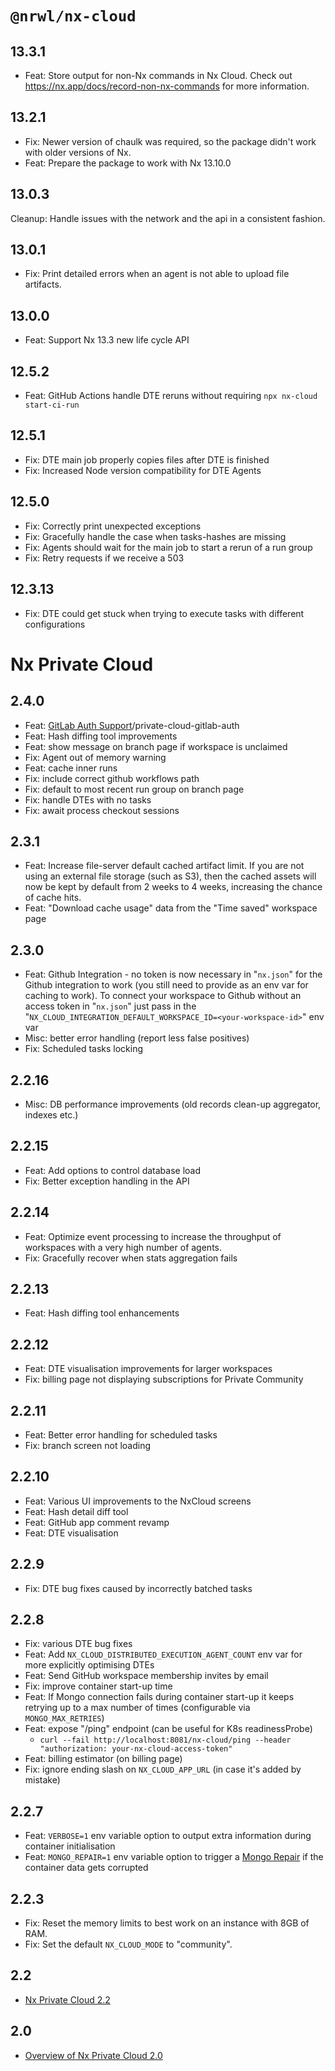 # `@nrwl/nx-cloud`
## 13.3.1 
- Feat: Store output for non-Nx commands in Nx Cloud. Check out https://nx.app/docs/record-non-nx-commands for more information.

## 13.2.1 
- Fix: Newer version of chaulk was required, so the package didn't work with older versions of Nx.
- Feat: Prepare the package to work with Nx 13.10.0

## 13.0.3 
Cleanup: Handle issues with the network and the api in a consistent fashion.

## 13.0.1 
- Fix: Print detailed errors when an agent is not able to upload file artifacts.

## 13.0.0 
- Feat: Support Nx 13.3 new life cycle API

## 12.5.2 
- Feat: GitHub Actions handle DTE reruns without requiring `npx nx-cloud start-ci-run`

## 12.5.1 
- Fix: DTE main job properly copies files after DTE is finished
- Fix: Increased Node version compatibility for DTE Agents

## 12.5.0 
- Fix: Correctly print unexpected exceptions
- Fix: Gracefully handle the case when tasks-hashes are missing
- Fix: Agents should wait for the main job to start a rerun of a run group
- Fix: Retry requests if we receive a 503

## 12.3.13 
- Fix: DTE could get stuck when trying to execute tasks with different configurations

# Nx Private Cloud
## 2.4.0 
- Feat: [GitLab Auth Support](https://nx.app/docs/private-cloud-gitlab-auth)/private-cloud-gitlab-auth
- Feat: Hash diffing tool improvements
- Feat: show message on branch page if workspace is unclaimed
- Fix: Agent out of memory warning
- Feat: cache inner runs
- Fix: include correct github workflows path
- Fix: default to most recent run group on branch page
- Fix: handle DTEs with no tasks
- Fix: await process checkout sessions

## 2.3.1 
- Feat: Increase file-server default cached artifact limit. If you are not using an external file storage (such as S3), then the cached assets will now be kept by default from 2 weeks to 4 weeks, increasing the chance of cache hits.
- Feat: "Download cache usage" data from the "Time saved" workspace page

## 2.3.0 
- Feat: Github Integration - no token is now necessary in "`nx.json`" for the Github integration to work (you still need to provide as an env var for caching to work). To connect your workspace to Github without an access token in "`nx.json`" just pass in the "`NX_CLOUD_INTEGRATION_DEFAULT_WORKSPACE_ID=<your-workspace-id>`" env var
- Misc: better error handling (report less false positives)
- Fix: Scheduled tasks locking

## 2.2.16 
- Misc: DB performance improvements (old records clean-up aggregator, indexes etc.)

## 2.2.15 
- Feat: Add options to control database load
- Fix: Better exception handling in the API

## 2.2.14 
- Feat: Optimize event processing to increase the throughput of workspaces with a very high number of agents.
- Fix: Gracefully recover when stats aggregation fails

## 2.2.13 
- Feat: Hash diffing tool enhancements

## 2.2.12 
- Feat: DTE visualisation improvements for larger workspaces
- Fix: billing page not displaying subscriptions for Private Community

## 2.2.11 
- Feat: Better error handling for scheduled tasks
- Fix: branch screen not loading

## 2.2.10 
- Feat: Various UI improvements to the NxCloud screens
- Feat: Hash detail diff tool
- Feat: GitHub app comment revamp
- Feat: DTE visualisation

## 2.2.9 
- Fix: DTE bug fixes caused by incorrectly batched tasks

## 2.2.8 
- Fix: various DTE bug fixes
- Feat: Add `NX_CLOUD_DISTRIBUTED_EXECUTION_AGENT_COUNT` env var for more explicitly optimising DTEs
- Feat: Send GitHub workspace membership invites by email
- Fix: improve container start-up time
- Feat: If Mongo connection fails during container start-up it keeps retrying up to a max number of times (configurable via `MONGO_MAX_RETRIES`)
- Feat: expose "/ping" endpoint (can be useful for K8s readinessProbe)
  - `curl --fail http://localhost:8081/nx-cloud/ping --header "authorization: your-nx-cloud-access-token"`
- Feat: billing estimator (on billing page)
- Fix: ignore ending slash on `NX_CLOUD_APP_URL` (in case it's added by mistake)

## 2.2.7 
- Feat: `VERBOSE=1` env variable option to output extra information during container initialisation
- Feat: `MONGO_REPAIR=1` env variable option to trigger a [Mongo Repair](https://docs.mongodb.com/manual/tutorial/recover-data-following-unexpected-shutdown/) if the container data gets corrupted

## 2.2.3 
- Fix: Reset the memory limits to best work on an instance with 8GB of RAM.
- Fix: Set the default `NX_CLOUD_MODE` to "community".

## 2.2 
- [Nx Private Cloud 2.2](https://blog.nrwl.io/%EF%B8%8F-nx-cloud-2-2-%EF%B8%8F-b7656ed5ce7c)

## 2.0 
- [Overview of Nx Private Cloud 2.0](https://blog.nrwl.io/introducing-nx-cloud-2-0-f1e5c2002a65)
